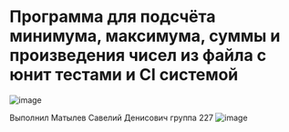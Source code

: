 # Программа для подсчёта минимума, максимума, суммы и произведения чисел из файла с юнит тестами и CI системой
![image](https://github.com/sdmatylev/ts_2/actions/workflows/test.yml/badge.svg)

Выполнил Матылев Савелий Денисович группа 227
![image](https://user-images.githubusercontent.com/113229202/194670726-7be9c898-ab6b-4d44-9caf-3c435560d8eb.png)
